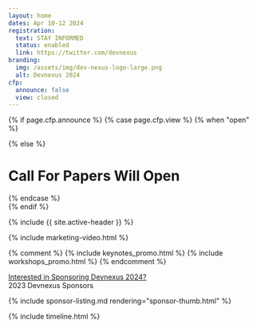 ```yaml
---
layout: home
dates: Apr 10-12 2024
registration:
  text: STAY INFORMED
  status: enabled
  link: https://twitter.com/devnexus
branding:
  img: /assets/img/dev-nexus-logo-large.png
  alt: Devnexus 2024
cfp:
  announce: false
  view: closed
---
```

{% if page.cfp.announce %} {% case page.cfp.view %} {% when "open" %}

<!--- <div class="featured-header"><h1 class="top-intro"><a href="/call-for-papers">CLICK HERE TO SUBMIT TO THE CALL FOR PAPERS (CLOSES NOV 22, 2022)</a></h1></div>--->

{% else %}

<div class="featured-header"><h1 class="top-intro">Call For Papers Will Open</h1></div>

{% endcase %}<br>{% endif %}

{% include {{ site.active-header }} %}

{% include marketing-video.html %}

{% comment %} {% include keynotes_promo.html %} {% include workshops_promo.html %} {% endcomment %}

<div class="row"><a name="sponsorlist"></a><div class="featured-header"><a class="action-header" href="https://ajug.typeform.com/to/BTa7bZ">Interested in Sponsoring Devnexus 2024?</a></div> 

<div class="featured-header">2023 Devnexus Sponsors</div>

{% include sponsor-listing.md rendering="sponsor-thumb.html" %}
</div>

<div><a name="timeline"></a> {% include timeline.html %}</div>